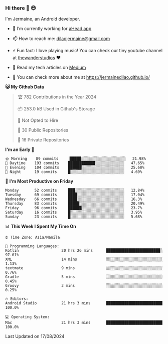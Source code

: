### Hi there 👋 😎
I'm Jermaine, an Android developer.

- 🔭 I’m currently working for [aHead app](https://www.ahead-app.com/)

- 📫 How to reach me: dilaojermaine@gmail.com

- ⚡ Fun fact: I love playing music! You can check our tiny youtube channel at [thewanderstudios](https://www.youtube.com/thewanderstudios) ♥️

- 📖 Read my tech articles on [Medium](https://jermainedilao.medium.com/)

- 👀 You can check more about me at https://jermainedilao.github.io/

<!--
**jermainedilao/jermainedilao** is a ✨ _special_ ✨ repository because its `README.md` (this file) appears on your GitHub profile.

Here are some ideas to get you started:

- 🔭 I’m currently working on ...
- 🌱 I’m currently learning ...
- 👯 I’m looking to collaborate on ...
- 🤔 I’m looking for help with ...
- 💬 Ask me about ...
- 📫 How to reach me: ...
- 😄 Pronouns: ...
- ⚡ Fun fact: ...
-->

<!--START_SECTION:waka-->
**🐱 My Github Data** 

> 🏆 782 Contributions in the Year 2024
 > 
> 📦 253.0 kB Used in Github's Storage 
 > 
> 🚫 Not Opted to Hire
 > 
> 📜 30 Public Repositories 
 > 
> 🔑 16 Private Repositories  
 > 
**I'm an Early 🐤** 

```text
🌞 Morning    89 commits     █████░░░░░░░░░░░░░░░░░░░░   21.98% 
🌆 Daytime    193 commits    ████████████░░░░░░░░░░░░░   47.65% 
🌃 Evening    104 commits    ██████░░░░░░░░░░░░░░░░░░░   25.68% 
🌙 Night      19 commits     █░░░░░░░░░░░░░░░░░░░░░░░░   4.69%

```
📅 **I'm Most Productive on Friday** 

```text
Monday       52 commits     ███░░░░░░░░░░░░░░░░░░░░░░   12.84% 
Tuesday      69 commits     ████░░░░░░░░░░░░░░░░░░░░░   17.04% 
Wednesday    66 commits     ████░░░░░░░░░░░░░░░░░░░░░   16.3% 
Thursday     83 commits     █████░░░░░░░░░░░░░░░░░░░░   20.49% 
Friday       96 commits     ██████░░░░░░░░░░░░░░░░░░░   23.7% 
Saturday     16 commits     █░░░░░░░░░░░░░░░░░░░░░░░░   3.95% 
Sunday       23 commits     █░░░░░░░░░░░░░░░░░░░░░░░░   5.68%

```


📊 **This Week I Spent My Time On** 

```text
⌚︎ Time Zone: Asia/Manila

💬 Programming Languages: 
Kotlin                   20 hrs 26 mins      ████████████████████████░   97.01% 
XML                      14 mins             ░░░░░░░░░░░░░░░░░░░░░░░░░   1.13% 
textmate                 9 mins              ░░░░░░░░░░░░░░░░░░░░░░░░░   0.76% 
Gradle                   5 mins              ░░░░░░░░░░░░░░░░░░░░░░░░░   0.45% 
Groovy                   3 mins              ░░░░░░░░░░░░░░░░░░░░░░░░░   0.25%

🔥 Editors: 
Android Studio           21 hrs 3 mins       █████████████████████████   100.0%

💻 Operating System: 
Mac                      21 hrs 3 mins       █████████████████████████   100.0%

```


 Last Updated on 17/08/2024
<!--END_SECTION:waka-->
